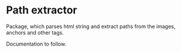 # Path extractor

Package, which parses html string and extract paths from the images, anchors and other tags.

Documentation to follow.